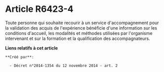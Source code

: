 # Article R6423-4

Toute personne qui souhaite recourir à un service d'accompagnement pour la validation des acquis de l'expérience bénéficie
d'une information sur les conditions d'accueil, les modalités et méthodes utilisées par l'organisme intervenant et sur la
formation et la qualification des accompagnateurs.

**Liens relatifs à cet article**

	**Créé par**:

	  - Décret n°2014-1354 du 12 novembre 2014 - art. 2
